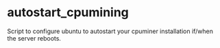 autostart_cpumining
===================

Script to configure ubuntu to autostart your cpuminer installation if/when the server reboots.
